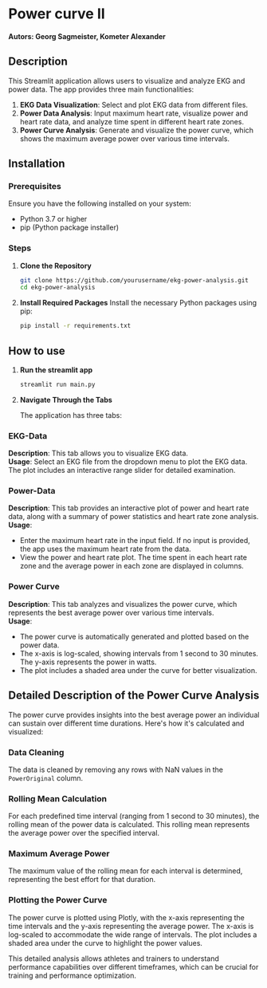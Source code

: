 # Power curve II
#### Autors: Georg Sagmeister, Kometer Alexander

## Description

This Streamlit application allows users to visualize and analyze EKG and power data. The app provides three main functionalities:
1. **EKG Data Visualization**: Select and plot EKG data from different files.
2. **Power Data Analysis**: Input maximum heart rate, visualize power and heart rate data, and analyze time spent in different heart rate zones.
3. **Power Curve Analysis**: Generate and visualize the power curve, which shows the maximum average power over various time intervals.

## Installation

### Prerequisites

Ensure you have the following installed on your system:
- Python 3.7 or higher
- pip (Python package installer)

### Steps

1. **Clone the Repository**

   ```sh
   git clone https://github.com/yourusername/ekg-power-analysis.git
   cd ekg-power-analysis
   
2. **Install Required Packages**
   Install the necessary Python packages using pip:
   ```sh
   pip install -r requirements.txt
   
## How to use

1. **Run the streamlit app**

   ```sh
   streamlit run main.py

2. **Navigate Through the Tabs**

   The application has three tabs:

### EKG-Data
**Description**: This tab allows you to visualize EKG data.  
**Usage**: Select an EKG file from the dropdown menu to plot the EKG data. The plot includes an interactive range slider for detailed examination.

### Power-Data
**Description**: This tab provides an interactive plot of power and heart rate data, along with a summary of power statistics and heart rate zone analysis.  
**Usage**:
- Enter the maximum heart rate in the input field. If no input is provided, the app uses the maximum heart rate from the data.
- View the power and heart rate plot. The time spent in each heart rate zone and the average power in each zone are displayed in columns.

### Power Curve
**Description**: This tab analyzes and visualizes the power curve, which represents the best average power over various time intervals.  
**Usage**:
- The power curve is automatically generated and plotted based on the power data.
- The x-axis is log-scaled, showing intervals from 1 second to 30 minutes. The y-axis represents the power in watts.
- The plot includes a shaded area under the curve for better visualization.

## Detailed Description of the Power Curve Analysis

The power curve provides insights into the best average power an individual can sustain over different time durations. Here's how it's calculated and visualized:

### Data Cleaning
The data is cleaned by removing any rows with NaN values in the `PowerOriginal` column.

### Rolling Mean Calculation
For each predefined time interval (ranging from 1 second to 30 minutes), the rolling mean of the power data is calculated. This rolling mean represents the average power over the specified interval.

### Maximum Average Power
The maximum value of the rolling mean for each interval is determined, representing the best effort for that duration.

### Plotting the Power Curve
The power curve is plotted using Plotly, with the x-axis representing the time intervals and the y-axis representing the average power. The x-axis is log-scaled to accommodate the wide range of intervals. The plot includes a shaded area under the curve to highlight the power values.

This detailed analysis allows athletes and trainers to understand performance capabilities over different timeframes, which can be crucial for training and performance optimization.
